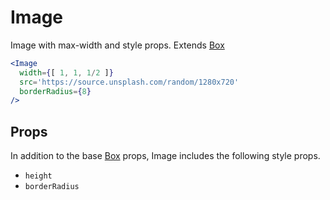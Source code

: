 
# Image

Image with max-width and style props. Extends [Box](/Box)

```.jsx
<Image
  width={[ 1, 1, 1/2 ]}
  src='https://source.unsplash.com/random/1280x720'
  borderRadius={8}
/>
```

## Props

In addition to the base [Box](/Box) props, Image includes the following style props.

- `height`
- `borderRadius`


